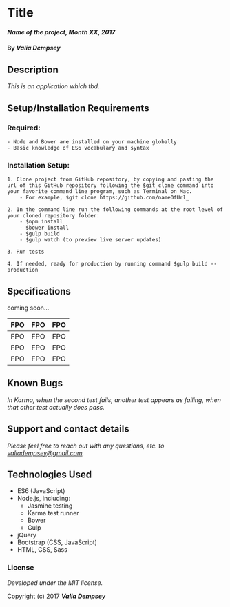 # Title

#### _Name of the project, Month XX, 2017_


#### By _**Valia Dempsey**_



## Description

_This is an application which tbd._


## Setup/Installation Requirements

  ### Required:
    - Node and Bower are installed on your machine globally
    - Basic knowledge of ES6 vocabulary and syntax

  ### Installation Setup:
    1. Clone project from GitHub repository, by copying and pasting the url of this GitHub repository following the $git clone command into your favorite command line program, such as Terminal on Mac.  
        - For example, $git clone https://github.com/nameOfUrl_

    2. In the command line run the following commands at the root level of your cloned repository folder:
        - $npm install
        - $bower install
        - $gulp build
        - $gulp watch (to preview live server updates)

    3. Run tests

    4. If needed, ready for production by running command $gulp build --production


## Specifications

coming soon...

| FPO        | FPO           | FPO  |
| ------------- |:-------------:| -----:|
| FPO      | FPO | FPO |
| FPO      | FPO      |   FPO |
| FPO | FPO     |    FPO |

## Known Bugs

_In Karma, when the second test fails, another test appears as failing, when that other test actually does pass._


## Support and contact details

_Please feel free to reach out with any questions, etc. to valiadempsey@gmail.com._


## Technologies Used

* ES6 (JavaScript)
* Node.js, including:
  - Jasmine testing
  - Karma test runner
  - Bower
  - Gulp
* jQuery
* Bootstrap (CSS, JavaScript)
* HTML, CSS, Sass


### License

*Developed under the MIT license.*

Copyright (c) 2017 **_Valia Dempsey_**
